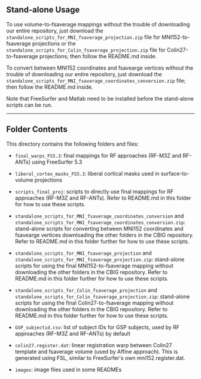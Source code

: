 ## Stand-alone Usage

To use volume-to-fsaverage mappings without the trouble of downloading our entire repository, just download the `standalone_scripts_for_MNI_fsaverage_projection.zip` file for MNI152-to-fsaverage projections or the `standalone_scripts_for_Colin_fsaverage_projection.zip` file for Colin27-to-fsaverage projections; then follow the README.md inside.

To convert between MNI152 coordinates and fsavearge vertices without the trouble of downloading our entire repository, just download the `standalone_scripts_for_MNI_fsaverage_coordinates_conversion.zip` file; then follow the README.md inside.

Note that FreeSurfer and Matlab need to be installed before the stand-alone scripts can be run.

----

## Folder Contents

This directory contains the following folders and files:

- `final_warps_FS5.3`: final mappings for RF approaches (RF-M3Z and RF-ANTs) using FreeSurfer 5.3

- `liberal_cortex_masks_FS5.3`: liberal cortical masks used in surface-to-volume projections

- `scripts_final_proj`: scripts to directly use final mappings for RF approaches (RF-M3Z and RF-ANTs). Refer to README.md in this folder for how to use these scripts.

- `standalone_scripts_for_MNI_fsaverage_coordinates_conversion` and `standalone_scripts_for_MNI_fsaverage_coordinates_conversion.zip`: stand-alone scripts for converting between MNI152 coordinates and fsavearge vertices downloading the other folders in the CBIG repository. Refer to README.md in this folder further for how to use these scripts.

- `standalone_scripts_for_MNI_fsaverage_projection` and `standalone_scripts_for_MNI_fsaverage_projection.zip`: stand-alone scripts for using the final MNI152-to-fsaverage mapping without downloading the other folders in the CBIG repository. Refer to README.md in this folder further for how to use these scripts.

- `standalone_scripts_for_Colin_fsaverage_projection` and `standalone_scripts_for_Colin_fsaverage_projection.zip`: stand-alone scripts for using the final Colin27-to-fsaverage mapping without downloading the other folders in the CBIG repository. Refer to README.md in this folder further for how to use these scripts.

- `GSP_subjectid.csv`: list of subject IDs for GSP subjects, used by RF approaches (RF-M3Z and RF-ANTs) by default

- `colin27.register.dat`: linear registration warp between Colin27 template and fsaverage volume (used by Affine approach). This is generated using FSL, similar to FreeSurfer's own mni152.register.dat.

- `images`: image files used in some READMEs


